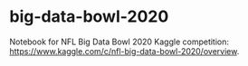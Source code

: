 # big-data-bowl-2020
Notebook for NFL Big Data Bowl 2020 Kaggle competition: https://www.kaggle.com/c/nfl-big-data-bowl-2020/overview.
